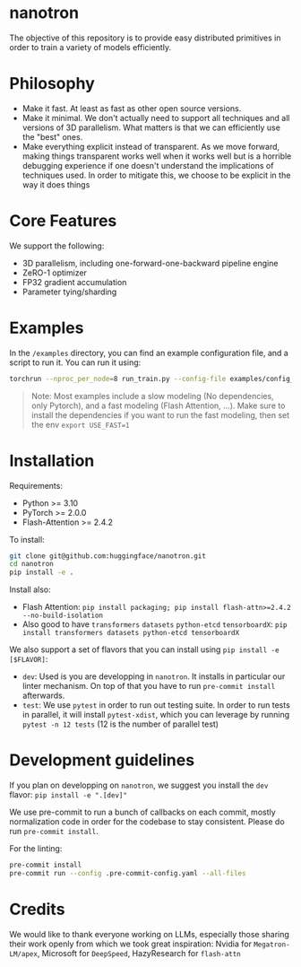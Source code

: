 # nanotron

The objective of this repository is to provide easy distributed primitives in order to train a variety of models efficiently.

# Philosophy

- Make it fast. At least as fast as other open source versions.
- Make it minimal. We don't actually need to support all techniques and all versions of 3D parallelism. What matters is that we can efficiently use the "best" ones.
- Make everything explicit instead of transparent. As we move forward, making things transparent works well when it works well but is a horrible debugging experience if one doesn't understand the implications of techniques used. In order to mitigate this, we choose to be explicit in the way it does things

# Core Features

We support the following:
 - 3D parallelism, including one-forward-one-backward pipeline engine
 - ZeRO-1 optimizer
 - FP32 gradient accumulation
 - Parameter tying/sharding

# Examples

<!-- ls examples/
config_nouamane_llama_tflops.yaml  config_tiny_llama.py  config_tiny_llama.yaml  train_tiny_llama.sh -->
In the `/examples` directory, you can find an example configuration file, and a script to run it. You can run it using:
```bash
torchrun --nproc_per_node=8 run_train.py --config-file examples/config_tiny_llama.yaml
```

> Note: Most examples include a slow modeling (No dependencies, only Pytorch), and a fast modeling (Flash Attention, ...). Make sure to install the dependencies if you want to run the fast modeling, then set the env `export USE_FAST=1`

# Installation

Requirements:
 - Python >= 3.10
 - PyTorch >= 2.0.0
 - Flash-Attention >= 2.4.2

To install:
```bash
git clone git@github.com:huggingface/nanotron.git
cd nanotron
pip install -e .
```

Install also:
- Flash Attention: `pip install packaging; pip install flash-attn>=2.4.2  --no-build-isolation`
- Also good to have `transformers` `datasets` `python-etcd` `tensorboardX`: `pip install transformers datasets python-etcd tensorboardX`


We also support a set of flavors that you can install using `pip install -e [$FLAVOR]`:
 - `dev`: Used is you are developping in `nanotron`. It installs in particular our linter mechanism. On top of that you have to run `pre-commit install` afterwards.
 - `test`: We use `pytest` in order to run out testing suite. In order to run tests in parallel, it will install `pytest-xdist`, which you can leverage by running `pytest -n 12 tests` (12 is the number of parallel test)


# Development guidelines

If you plan on developping on `nanotron`, we suggest you install the `dev` flavor: `pip install -e ".[dev]"`

We use pre-commit to run a bunch of callbacks on each commit, mostly normalization code in order for the codebase to stay consistent. Please do run `pre-commit install`.

For the linting:
```bash
pre-commit install
pre-commit run --config .pre-commit-config.yaml --all-files
```

# Credits

We would like to thank everyone working on LLMs, especially those sharing their work openly from which we took great inspiration: Nvidia for `Megatron-LM/apex`, Microsoft for `DeepSpeed`, HazyResearch for `flash-attn`
